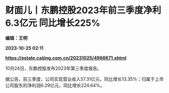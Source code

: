# 财面儿丨东鹏控股2023年前三季度净利6.3亿元 同比增长225%
**编辑：王明**

**2023-10-25 02:11**

**https://estate.caijing.com.cn/20231025/4966671.shtml**

10月24日，东鹏控股发布2023年第三季度报告。

据公告，前三季度，公司实现营业收入57.31亿元，同比增长13.35%；归属于上市公司股东的净利润6.29亿元，同比增长224.64%。
